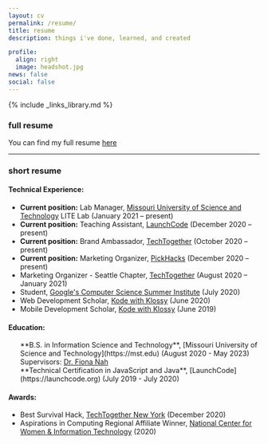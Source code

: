 ```yaml
---
layout: cv
permalink: /resume/
title: resume
description: things i've done, learned, and created

profile:
  align: right
  image: headshot.jpg
news: false
social: false
---
```

{% include _links_library.md %}

### full resume

You can find my full resume <a class="page-link" href="{{ '/cv/JAN-2021-RESUME.pdf' | prepend: site.baseurl | prepend: site.url }}">here</a>  

------

### short resume

#### Technical Experience:

* **Current position:** Lab Manager, [Missouri University of Science and Technology](https://mst.edu) LITE Lab (January 2021 &ndash; present)
* **Current position:** Teaching Assistant, [LaunchCode](https://launchcode.org)  (December 2020 &ndash; present)
* **Current position:** Brand Ambassador, [TechTogether](https://techtogether.io)  (October 2020 &ndash; present)
* **Current position:** Marketing Organizer, [PickHacks](https://pickhacks.io)  (December 2020 &ndash; present)
* Marketing Organizer - Seattle Chapter, [TechTogether](https://techtogether.io)  (August 2020 &ndash; January 2021)
* Student, [Google's Computer Science Summer Institute](https://buildyourfuture.withgoogle.com/programs/computer-science-summer-institute/) (July 2020)
* Web Development Scholar, [Kode with Klossy](https://kodewithklossy.com) (June 2020)
* Mobile Development Scholar, [Kode with Klossy](https://kodewithklossy.com) (June 2019)

#### Education:

<ul style="list-style: none;">
<li markdown="1">
<i class="fa fa-graduation-cap" aria-hidden="true"></i>
**B.S. in Information Science and Technology**,  [Missouri University of Science and Technology](https://mst.edu) (August 2020 - May 2023)
<br>
Supervisors:  <a href = "https://people.mst.edu/faculty/nahf/" target = "_blank"> Dr. Fiona Nah </a>
</li>  
<li markdown = "1">
<i class="fa fa-graduation-cap" aria-hidden="true"></i>
**Technical Certification in JavaScript and Java**, [LaunchCode](https://launchcode.org) (July 2019 - July 2020)
</li>
</ul>  

#### Awards:
* Best Survival Hack, [TechTogether New York](https://techtogether.io) (December 2020)
* Aspirations in Computing Regional Affiliate Winner, [National Center for Women & Information Technology](https://www.ncwit.org/) (2020)
